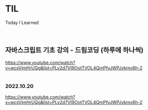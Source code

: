 # TIL
Today I Learned
<br><br><br>

## 자바스크립트 기초 강의 - 드림코딩 (하루에 하나씩)
https://www.youtube.com/watch?v=wcsVjmHrUQg&list=PLv2d7VI9OotTVOL4QmPfvJWPJvkmv6h-2 <br><br>

### 2022.10.20
https://www.youtube.com/watch?v=wcsVjmHrUQg&list=PLv2d7VI9OotTVOL4QmPfvJWPJvkmv6h-2 <br><br>
